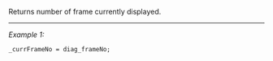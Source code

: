 Returns number of frame currently displayed.


---
*Example 1:*
```sqf
_currFrameNo = diag_frameNo;
```